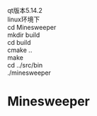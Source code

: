qt版本5.14.2<br>
linux环境下<br>
cd Minesweeper<br>
mkdir build<br>
cd build<br>
cmake ..<br>
make<br>
cd ../src/bin<br>
./minesweeper<br>
# Minesweeper
